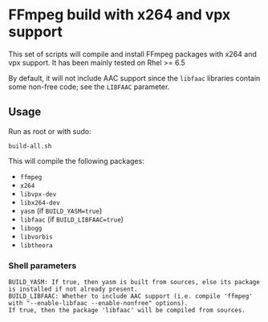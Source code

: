 # FFmpeg build with x264 and vpx support

This set of scripts will compile and install FFmpeg packages with x264 and vpx support.
It has been mainly tested on Rhel >= 6.5

By default, it will not include AAC support since the `libfaac` libraries contain some non-free code;
see the `LIBFAAC` parameter.

## Usage

Run as root or with sudo:

    build-all.sh

This will compile the following packages:

- `ffmpeg`
- `x264`
- `libvpx-dev`
- `libx264-dev`
- `yasm` (if `BUILD_YASM=true`)
- `libfaac` (if `BUILD_LIBFAAC=true`)
- `libogg`
- `libvorbis`
- `libtheora`

### Shell parameters

    BUILD_YASM: If true, then yasm is built from sources, else its package is installed if not already present.
    BUILD_LIBFAAC: Whether to include AAC support (i.e. compile 'ffmpeg' with "--enable-libfaac --enable-nonfree" options).
    If true, then the package 'libfaac' will be compiled from sources.
